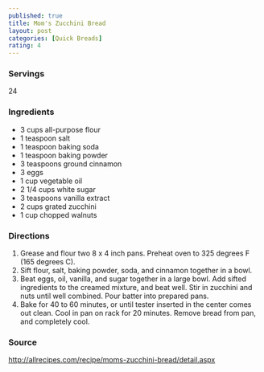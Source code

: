 ```yaml
---
published: true
title: Mom's Zucchini Bread
layout: post
categories: [Quick Breads]
rating: 4
---
```

### Servings
24

### Ingredients
- 3 cups all-purpose flour
- 1 teaspoon salt
- 1 teaspoon baking soda
- 1 teaspoon baking powder
- 3 teaspoons ground cinnamon
- 3 eggs
- 1 cup vegetable oil
- 2 1/4 cups white sugar
- 3 teaspoons vanilla extract
- 2 cups grated zucchini
- 1 cup chopped walnuts

### Directions
1. Grease and flour two 8 x 4 inch pans. Preheat oven to 325 degrees F (165 degrees C).
2. Sift flour, salt, baking powder, soda, and cinnamon together in a bowl.
3. Beat eggs, oil, vanilla, and sugar together in a large bowl. Add sifted ingredients to the creamed mixture, and beat well. Stir in zucchini and nuts until well combined. Pour batter into prepared pans.
4. Bake for 40 to 60 minutes, or until tester inserted in the center comes out clean. Cool in pan on rack for 20 minutes. Remove bread from pan, and completely cool.

### Source
<a href="http://allrecipes.com/recipe/moms-zucchini-bread/detail.aspx" target="new">http://allrecipes.com/recipe/moms-zucchini-bread/detail.aspx</a>
